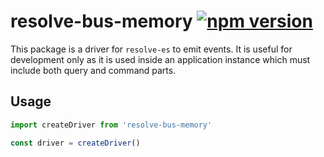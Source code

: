 # **resolve-bus-memory** [![npm version](https://badge.fury.io/js/resolve-bus-memory.svg)](https://badge.fury.io/js/resolve-bus-memory)

This package is a driver for `resolve-es` to emit events. It is useful for development only as it is used inside an application instance which must include both query and command parts.

## Usage

```js
import createDriver from 'resolve-bus-memory'

const driver = createDriver()
```

